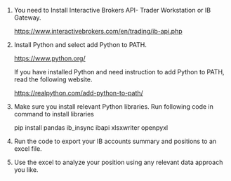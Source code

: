 1. You need to Install Interactive Brokers API- Trader Workstation or IB Gateway.
 
   https://www.interactivebrokers.com/en/trading/ib-api.php
2. Install Python and select add Python to PATH.
   
   https://www.python.org/

   If you have installed Python and need instruction to add Python to PATH, read the following website.
   
   https://realpython.com/add-python-to-path/
4. Make sure you install relevant Python libraries.
   Run following code in command to install libraries
   
   pip install pandas ib_insync ibapi xlsxwriter openpyxl
5. Run the code to export your IB accounts summary and positions to an excel file.
6. Use the excel to analyze your position using any relevant data approach you like.
